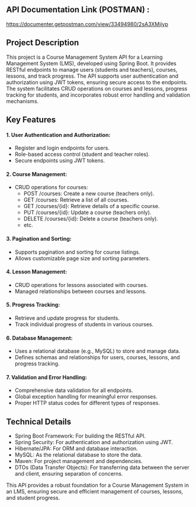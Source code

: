 

## API Documentation Link (POSTMAN) : 
https://documenter.getpostman.com/view/33494980/2sA3XMjiyp

## Project Description
This project is a Course Management System API for a Learning Management System (LMS), developed using Spring Boot. It provides RESTful endpoints to manage users (students and teachers), courses, lessons, and track progress. The API supports user authentication and authorization using JWT tokens, ensuring secure access to the endpoints. The system facilitates CRUD operations on courses and lessons, progress tracking for students, and incorporates robust error handling and validation mechanisms.

## Key Features
#### 1. User Authentication and Authorization:

  - Register and login endpoints for users.
  - Role-based access control (student and teacher roles).
  - Secure endpoints using JWT tokens.
   
#### 2. Course Management:

  - CRUD operations for courses:
     - POST /courses: Create a new course (teachers only).
     - GET /courses: Retrieve a list of all courses.
     - GET /courses/{id}: Retrieve details of a specific course.
     - PUT /courses/{id}: Update a course (teachers only).
     - DELETE /courses/{id}: Delete a course (teachers only).
     - etc.

#### 3. Pagination and Sorting:

   - Supports pagination and sorting for course listings.
   - Allows customizable page size and sorting parameters.
     
#### 4. Lesson Management:

   - CRUD operations for lessons associated with courses.
   - Managed relationships between courses and lessons.
    
#### 5. Progress Tracking:

   - Retrieve and update progress for students.
   - Track individual progress of students in various courses.

#### 6. Database Management:

   - Uses a relational database (e.g., MySQL) to store and manage data.
   - Defines schemas and relationships for users, courses, lessons, and progress tracking.

#### 7. Validation and Error Handling:

   - Comprehensive data validation for all endpoints.
   - Global exception handling for meaningful error responses.
   - Proper HTTP status codes for different types of responses.



## Technical Details
   - Spring Boot Framework: For building the RESTful API.
   - Spring Security: For authentication and authorization using JWT.
   - Hibernate/JPA: For ORM and database interaction.
   - MySQL: As the relational database to store the data.
   - Maven: For project management and dependencies.
   - DTOs (Data Transfer Objects): For transferring data between the server and client, ensuring separation of concerns.

This API provides a robust foundation for a Course Management System in an LMS, ensuring secure and efficient management of courses, lessons, and student progress.


